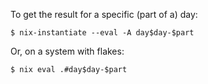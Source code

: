 To get the result for a specific (part of a) day:

```
$ nix-instantiate --eval -A day$day-$part
```
Or, on a system with flakes:
```
$ nix eval .#day$day-$part
```
